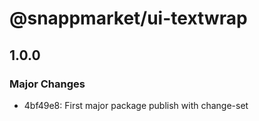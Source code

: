 # @snappmarket/ui-textwrap

## 1.0.0
### Major Changes

- 4bf49e8: First major package publish with change-set
